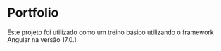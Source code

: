 # Portfolio

Este projeto foi utilizado como um treino básico utilizando o framework Angular na versão 17.0.1.

